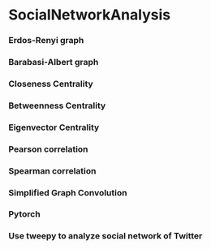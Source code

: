 # SocialNetworkAnalysis

### Erdos-Renyi graph
### Barabasi-Albert graph
### Closeness Centrality
### Betweenness Centrality
### Eigenvector Centrality
### Pearson correlation
### Spearman correlation
### Simplified Graph Convolution
### Pytorch
### Use tweepy to analyze social network of Twitter
